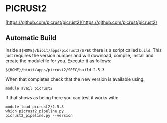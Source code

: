 # PICRUSt2

[https://github.com/picrust/picrust2](https://github.com/picrust/picrust2)

## Automatic Build

Inside `${HOME}/bioit/apps/picrust2/SPEC` there is a script called `build`. This just requires the version number and will download, compile, install and create the modulefile for you. Execute it as follows:

    ${HOME}/bioit/apps/picrust2/SPEC/build 2.5.3

When that completes check that the new version is available using:

    module avail picrust2

If that shows as being there you can test it works with:

    module load picrust2/2.5.3
    which picrust2_pipeline.py
    picrust2_pipeline.py --version
